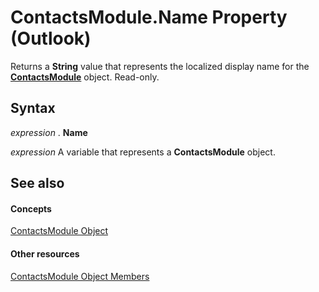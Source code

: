 
# ContactsModule.Name Property (Outlook)

Returns a  **String** value that represents the localized display name for the **[ContactsModule](fb183bd5-c72f-b38f-97e3-209a2a463d24.md)** object. Read-only.


## Syntax

 _expression_ . **Name**

 _expression_ A variable that represents a **ContactsModule** object.


## See also


#### Concepts


[ContactsModule Object](fb183bd5-c72f-b38f-97e3-209a2a463d24.md)
#### Other resources


[ContactsModule Object Members](b40e316b-2b79-6e46-0bda-7feb67ca5b9e.md)
